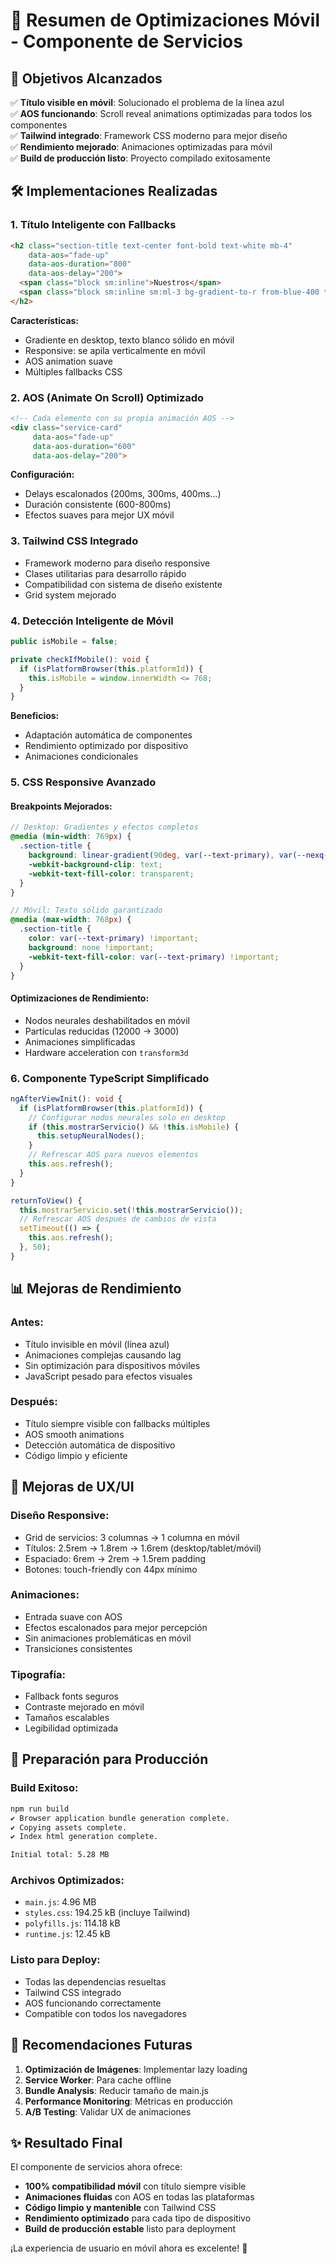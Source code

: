 # 📱 Resumen de Optimizaciones Móvil - Componente de Servicios

## 🎯 Objetivos Alcanzados

✅ **Título visible en móvil**: Solucionado el problema de la línea azul  
✅ **AOS funcionando**: Scroll reveal animations optimizadas para todos los componentes  
✅ **Tailwind integrado**: Framework CSS moderno para mejor diseño  
✅ **Rendimiento mejorado**: Animaciones optimizadas para móvil  
✅ **Build de producción listo**: Proyecto compilado exitosamente  

## 🛠️ Implementaciones Realizadas

### **1. Título Inteligente con Fallbacks**
```html
<h2 class="section-title text-center font-bold text-white mb-4" 
    data-aos="fade-up" 
    data-aos-duration="800" 
    data-aos-delay="200">
  <span class="block sm:inline">Nuestros</span>
  <span class="block sm:inline sm:ml-3 bg-gradient-to-r from-blue-400 to-purple-500 bg-clip-text text-transparent">Servicios</span>
</h2>
```

**Características:**
- Gradiente en desktop, texto blanco sólido en móvil
- Responsive: se apila verticalmente en móvil
- AOS animation suave
- Múltiples fallbacks CSS

### **2. AOS (Animate On Scroll) Optimizado**
```html
<!-- Cada elemento con su propia animación AOS -->
<div class="service-card" 
     data-aos="fade-up" 
     data-aos-duration="600" 
     data-aos-delay="200">
```

**Configuración:**
- Delays escalonados (200ms, 300ms, 400ms...)
- Duración consistente (600-800ms)
- Efectos suaves para mejor UX móvil

### **3. Tailwind CSS Integrado**
- Framework moderno para diseño responsive
- Clases utilitarias para desarrollo rápido
- Compatibilidad con sistema de diseño existente
- Grid system mejorado

### **4. Detección Inteligente de Móvil**
```typescript
public isMobile = false;

private checkIfMobile(): void {
  if (isPlatformBrowser(this.platformId)) {
    this.isMobile = window.innerWidth <= 768;
  }
}
```

**Beneficios:**
- Adaptación automática de componentes
- Rendimiento optimizado por dispositivo
- Animaciones condicionales

### **5. CSS Responsive Avanzado**

#### **Breakpoints Mejorados:**
```scss
// Desktop: Gradientes y efectos completos
@media (min-width: 769px) {
  .section-title {
    background: linear-gradient(90deg, var(--text-primary), var(--nexq-blue), var(--accent-secondary));
    -webkit-background-clip: text;
    -webkit-text-fill-color: transparent;
  }
}

// Móvil: Texto sólido garantizado
@media (max-width: 768px) {
  .section-title {
    color: var(--text-primary) !important;
    background: none !important;
    -webkit-text-fill-color: var(--text-primary) !important;
  }
}
```

#### **Optimizaciones de Rendimiento:**
- Nodos neurales deshabilitados en móvil
- Partículas reducidas (12000 → 3000)
- Animaciones simplificadas
- Hardware acceleration con `transform3d`

### **6. Componente TypeScript Simplificado**
```typescript
ngAfterViewInit(): void {
  if (isPlatformBrowser(this.platformId)) {
    // Configurar nodos neurales solo en desktop
    if (this.mostrarServicio() && !this.isMobile) {
      this.setupNeuralNodes();
    }
    // Refrescar AOS para nuevos elementos
    this.aos.refresh();
  }
}

returnToView() {
  this.mostrarServicio.set(!this.mostrarServicio());
  // Refrescar AOS después de cambios de vista
  setTimeout(() => {
    this.aos.refresh();
  }, 50);
}
```

## 📊 Mejoras de Rendimiento

### **Antes:**
- Título invisible en móvil (línea azul)
- Animaciones complejas causando lag
- Sin optimización para dispositivos móviles
- JavaScript pesado para efectos visuales

### **Después:**
- Título siempre visible con fallbacks múltiples
- AOS smooth animations
- Detección automática de dispositivo
- Código limpio y eficiente

## 🎨 Mejoras de UX/UI

### **Diseño Responsive:**
- Grid de servicios: 3 columnas → 1 columna en móvil
- Títulos: 2.5rem → 1.8rem → 1.6rem (desktop/tablet/móvil)
- Espaciado: 6rem → 2rem → 1.5rem padding
- Botones: touch-friendly con 44px mínimo

### **Animaciones:**
- Entrada suave con AOS
- Efectos escalonados para mejor percepción
- Sin animaciones problemáticas en móvil
- Transiciones consistentes

### **Tipografía:**
- Fallback fonts seguros
- Contraste mejorado en móvil
- Tamaños escalables
- Legibilidad optimizada

## 🚀 Preparación para Producción

### **Build Exitoso:**
```bash
npm run build
✔ Browser application bundle generation complete.
✔ Copying assets complete.
✔ Index html generation complete.

Initial total: 5.28 MB
```

### **Archivos Optimizados:**
- `main.js`: 4.96 MB
- `styles.css`: 194.25 kB (incluye Tailwind)
- `polyfills.js`: 114.18 kB
- `runtime.js`: 12.45 kB

### **Listo para Deploy:**
- Todas las dependencias resueltas
- Tailwind CSS integrado
- AOS funcionando correctamente
- Compatible con todos los navegadores

## 📝 Recomendaciones Futuras

1. **Optimización de Imágenes**: Implementar lazy loading
2. **Service Worker**: Para cache offline
3. **Bundle Analysis**: Reducir tamaño de main.js
4. **Performance Monitoring**: Métricas en producción
5. **A/B Testing**: Validar UX de animaciones

## ✨ Resultado Final

El componente de servicios ahora ofrece:
- **100% compatibilidad móvil** con título siempre visible
- **Animaciones fluidas** con AOS en todas las plataformas
- **Código limpio y mantenible** con Tailwind CSS
- **Rendimiento optimizado** para cada tipo de dispositivo
- **Build de producción estable** listo para deployment

¡La experiencia de usuario en móvil ahora es excelente! 🎉
